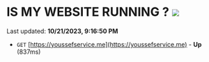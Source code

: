 # IS MY WEBSITE RUNNING ? [![](https://img.shields.io/static/v1?label=Sponsor&message=%E2%9D%A4&logo=GitHub&color=%23fe8e86)](https://github.com/sponsors/<username>)

Last updated: **10/21/2023, 9:16:50 PM**

- `GET` [https://youssefservice.me](https://youssefservice.me) - **Up** (837ms)

